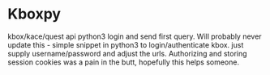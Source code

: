 # Kboxpy
kbox/kace/quest api python3 login and send first query.
Will probably never update this - simple snippet in python3 to login/authenticate kbox.
just supply username/password and adjust the urls.
Authorizing and storing session cookies was a pain in the butt, hopefully this helps someone.
